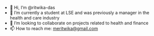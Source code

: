- 👋 Hi, I’m @ritwika-das
- 🌱 I’m currently a student at LSE and was previously a manager in the health and care industry
- 💞️ I’m looking to collaborate on projects related to health and finance
- 📫 How to reach me: meritwika@gmail.com

<!---
ritwika-das/ritwika-das is a ✨ special ✨ repository because its `README.md` (this file) appears on your GitHub profile.
You can click the Preview link to take a look at your changes.
--->
